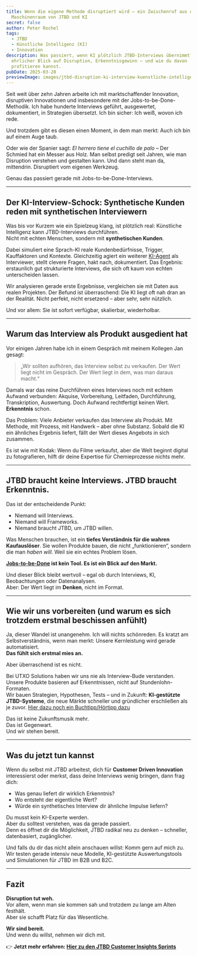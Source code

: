 ```yaml
---
title: Wenn die eigene Methode disruptiert wird – ein Zwischenruf aus dem
  Maschinenraum von JTBD und KI
secret: false
author: Peter Rochel
tags:
  - JTBD
  - Künstliche Intelligenz (KI)
  - Innovation
description: Was passiert, wenn KI plötzlich JTBD-Interviews übernimmt? Ein
  ehrlicher Blick auf Disruption, Erkenntnisgewinn – und wie du davon
  profitieren kannst.
pubDate: 2025-03-28
previewImage: images/jtbd-disruption-ki-interview-kuenstliche-intelligenz.webp
---
```

Seit weit über zehn Jahren arbeite ich mit marktschaffender Innovation, disruptiven Innovationen und insbesondere mit der Jobs-to-be-Done-Methodik. Ich habe hunderte Interviews geführt, ausgewertet, dokumentiert, in Strategien übersetzt. Ich bin sicher: Ich weiß, wovon ich rede. 

Und trotzdem gibt es diesen einen Moment, in dem man merkt: Auch ich bin auf einem Auge taub.

Oder wie der Spanier sagt: *El herrero tiene el cuchillo de palo* – Der Schmied hat ein Messer aus Holz. Man selbst predigt seit Jahren, wie man Disruption verstehen und gestalten kann. Und dann steht man da, mittendrin. Disruptiert vom eigenen Werkzeug.

Genau das passiert gerade mit Jobs-to-be-Done-Interviews.

- - -

## Der KI-Interview-Schock: Synthetische Kunden reden mit synthetischen Interviewern

Was bis vor Kurzem wie ein Spielzeug klang, ist plötzlich real: Künstliche Intelligenz kann JTBD-Interviews durchführen.\
Nicht mit echten Menschen, sondern mit **synthetischen Kunden**.

Dabei simuliert eine Sprach-KI reale Kundenbedürfnisse, Trigger, Kauffaktoren und Kontexte. Gleichzeitig agiert ein weiterer [KI-Agent](https://utxo.solutions/thema/kuenstliche-intelligenz-ki) als Interviewer, stellt clevere Fragen, hakt nach, dokumentiert. Das Ergebnis: erstaunlich gut strukturierte Interviews, die sich oft kaum von echten unterscheiden lassen.

Wir analysieren gerade erste Ergebnisse, vergleichen sie mit Daten aus realen Projekten. Der Befund ist überraschend: Die KI liegt oft nah dran an der Realität. Nicht perfekt, nicht ersetzend – aber sehr, sehr nützlich.

Und vor allem: Sie ist sofort verfügbar, skalierbar, wiederholbar.

- - -

## Warum das Interview als Produkt ausgedient hat

Vor einigen Jahren habe ich in einem Gespräch mit meinem Kollegen Jan gesagt:

> „Wir sollten aufhören, das Interview selbst zu verkaufen. Der Wert liegt nicht im Gespräch. Der Wert liegt in dem, was man daraus macht.“

Damals war das reine Durchführen eines Interviews noch mit echtem Aufwand verbunden: Akquise, Vorbereitung, Leitfaden, Durchführung, Transkription, Auswertung. Doch Aufwand rechtfertigt keinen Wert. **Erkenntnis** schon.

Das Problem: Viele Anbieter verkaufen das Interview als Produkt. Mit Methode, mit Prozess, mit Handwerk – aber ohne Substanz. Sobald die KI ein ähnliches Ergebnis liefert, fällt der Wert dieses Angebots in sich zusammen.

Es ist wie mit Kodak: Wenn du Filme verkaufst, aber die Welt beginnt digital zu fotografieren, hilft dir deine Expertise für Chemieprozesse nichts mehr.

- - -

## JTBD braucht keine Interviews. JTBD braucht Erkenntnis.

Das ist der entscheidende Punkt:

* Niemand will Interviews.  
* Niemand will Frameworks.  
* Niemand braucht JTBD, um JTBD willen.

Was Menschen brauchen, ist ein **tiefes Verständnis für die wahren Kaufauslöser**. Sie wollen Produkte bauen, die nicht „funktionieren“, sondern die man *haben will*. Weil sie ein echtes Problem lösen.  

**[Jobs-to-be-Done](https://utxo.solutions/thema/jtbd) ist kein Tool. Es ist ein Blick auf den Markt.**

Und dieser Blick bleibt wertvoll – egal ob durch Interviews, KI, Beobachtungen oder Datenanalysen.\
Aber: Der Wert liegt im **Denken**, nicht im Format.

- - -

## Wie wir uns vorbereiten (und warum es sich trotzdem erstmal beschissen anfühlt)

Ja, dieser Wandel ist unangenehm. Ich will nichts schönreden. Es kratzt am Selbstverständnis, wenn man merkt: Unsere Kernleistung wird gerade automatisiert.\
**Das fühlt sich erstmal mies an.**

Aber überraschend ist es nicht.

Bei UTXO Solutions haben wir uns nie als Interview-Bude verstanden. Unsere Produkte basieren auf Erkenntnissen, nicht auf Stundenlohn-Formaten.\
Wir bauen Strategien, Hypothesen, Tests – und in Zukunft: **KI-gestützte JTBD-Systeme**, die neue Märkte schneller und gründlicher erschließen als je zuvor. [Hier dazu noch ein Buchtipp/Hörtipp dazu](https://oberwasser-consulting.de/zukunft-der-wissensarbeit-wie-chatgpt-die-expertenrolle-transformiert/)

Das ist keine Zukunftsmusik mehr.\
Das ist Gegenwart.\
Und wir stehen bereit.

- - -

## Was du jetzt tun kannst

Wenn du selbst mit JTBD arbeitest, dich für **Customer Driven Innovation** interessierst oder merkst, dass deine Interviews wenig bringen, dann frag dich:

* Was genau liefert dir wirklich Erkenntnis?  
* Wo entsteht der eigentliche Wert?  
* Würde ein synthetisches Interview dir ähnliche Impulse liefern?

Du musst kein KI-Experte werden.\
Aber du solltest verstehen, was da gerade passiert.\
Denn es öffnet dir die Möglichkeit, JTBD radikal neu zu denken – schneller, datenbasiert, zugänglicher.

Und falls du dir das nicht allein anschauen willst: Komm gern auf mich zu.\
Wir testen gerade intensiv neue Modelle, KI-gestützte Auswertungstools und Simulationen für JTBD im B2B und B2C.

- - -

## Fazit

**Disruption tut weh.**\
Vor allem, wenn man sie kommen sah und trotzdem zu lange am Alten festhält.\
Aber sie schafft Platz für das Wesentliche.

**Wir sind bereit.**\
Und wenn du willst, nehmen wir dich mit.

👉 **Jetzt mehr erfahren: [Hier zu den JTBD Customer Insights Sprints](https://utxo.solutions/leistungen/customer-research-sprints)**
